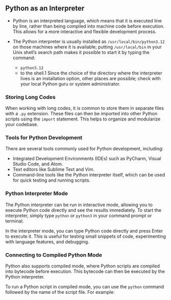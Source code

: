 ## Python as an Interpreter

- Python is an interpreted language, which means that it is executed line by line, rather than being compiled into machine code before execution. This allows for a more interactive and flexible development process.

- The Python interpreter is usually installed as `/usr/local/bin/python3.12` on those machines where it is available; putting `/usr/local/bin` in your Unix shell’s search path makes it possible to start it by typing the command:
    - `python3.12`
    - to the shell.1 Since the choice of the directory where the interpreter lives is an installation option, other places are possible; check with your local Python guru or system administrator.

### Storing Long Codes

When working with long codes, it is common to store them in separate files with a `.py` extension. These files can then be imported into other Python scripts using the `import` statement. This helps to organize and modularize your codebase.

### Tools for Python Development

There are several tools commonly used for Python development, including:

- Integrated Development Environments (IDEs) such as PyCharm, Visual Studio Code, and Atom.
- Text editors like Sublime Text and Vim.
- Command-line tools like the Python interpreter itself, which can be used for quick testing and running scripts.

### Python Interpreter Mode

The Python interpreter can be run in interactive mode, allowing you to execute Python code directly and see the results immediately. To start the interpreter, simply type `python` or `python3` in your command prompt or terminal.

In the interpreter mode, you can type Python code directly and press Enter to execute it. This is useful for testing small snippets of code, experimenting with language features, and debugging.

### Connecting to Compiled Python Mode

Python also supports compiled mode, where Python scripts are compiled into bytecode before execution. This bytecode can then be executed by the Python interpreter.

To run a Python script in compiled mode, you can use the `python` command followed by the name of the script file. For example:

